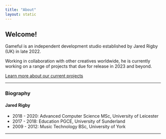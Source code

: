 ```yaml
---
title: "About"
layout: static
---
```


## Welcome!

Gameful is an independent development studio established by Jared Rigby (UK) in late 2022.

Working in collaboration with other creatives worldwide, he is currently working on a range of projects that due for release in 2023 and beyond.

[Learn more about our current projects](/projects/)

---

### Biography

#### Jared Rigby

- 2018 - 2020: Advanced Computer Science MSc, University of Leicester
- 2017 - 2018: Education PGCE, University of Sunderland
- 2009 - 2012: Music Technology BSc, University of York

---